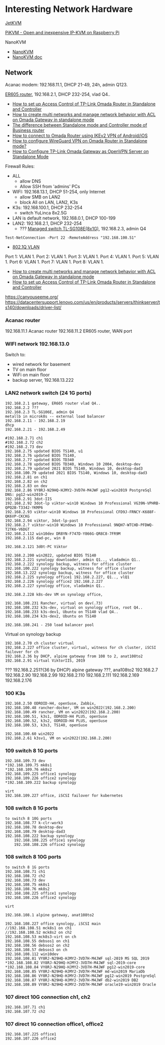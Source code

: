 # Interesting Network Hardware

[JetKVM](https://jetkvm.com/docs/getting-started/quick-start)

[PiKVM - Open and inexpensive IP-KVM on Raspberry Pi](https://pikvm.org/)

NanoKVM

* [NanoKVM](https://github.com/sipeed/NanoKVM)
* [NanoKVM doc](https://wiki.sipeed.com/hardware/en/kvm/NanoKVM/introduction.html)

## Network

Acanac modem: 192.168.11.1, DHCP 21-49, 24h, admin Q123.

[ER605 router](https://www.tp-link.com/ca/search/?q=ER605&t=product&category=support), 192.168.2.1, DHCP 232-254, vlad Q4..

* [How to set up Access Control of TP-Link Omada Router in Standalone and Controller](https://www.tp-link.com/ca/support/faq/4025/)
* [How to create multi networks and manage network behavior with ACL on Omada Gateway in standalone mode](https://www.tp-link.com/ca/support/faq/3061/)
* [The difference between Standalone mode and Controller mode of Business router](https://www.tp-link.com/ca/support/faq/3357/)
* [How to connect to Omada Router using IKEv2 VPN of Android/iOS](https://www.tp-link.com/ca/support/faq/3447/)
* [How to configure WireGuard VPN on Omada Router in Standalone mode?](https://www.tp-link.com/ca/support/faq/3559/)
* [How to Configure TP-Link Omada Gateway as OpenVPN Server on Standalone Mode](https://www.tp-link.com/ca/support/faq/3632/)

Firewall Rules:

* ALL
  * allow DNS
  * Allow SSH from 'admins' PCs
* WIFI: 192.168.13.1, DHCP 51-254, only Internet
  * allow SMB on LAN2
  * block All on LAN, LAN2, K3s
* K3s: 192.168.100.1, DHCP 232-254
  * switch YuLinca 8x2.5G
* LAN is default network, 192.168.0.1, DHCP 100-199
* LAN2: 192.168.2.1, DHCP 232-254
  * ??? [Managed switch TL-SG108E(8x1G)](https://www.tp-link.com/ca/search/?q=TL-SG108E&t=product&category=support), 192.168.2.3, admin Q4




`Test-NetConnection -Port 22 -RemoteAddress "192.168.100.51"`

* [802.1Q VLAN](https://www.tp-link.com/ca/support/faq/788/)

Port 1: VLAN 1.
Port 2: VLAN 1.
Port 3: VLAN 1.
Port 4: VLAN 1.
Port 5: VLAN 1.
Port 6: VLAN 1.
Port 7: VLAN 1.
Port 8: VLAN 1.


* [How to create multi networks and manage network behavior with ACL on Omada Gateway in standalone mode](https://www.tp-link.com/ca/support/faq/3061/)
* [How to set up Access Control of TP-Link Omada Router in Standalone and Controller](https://www.tp-link.com/ca/support/faq/4025/)


https://canyouseeme.org/
https://datacentersupport.lenovo.com/us/en/products/servers/thinkserver/ts140/downloads/driver-list/

### Acanac router

192.168.11.1 Acanac router
192.168.11.2 ER605 router, WAN port

### WIFI network 192.168.13.0

Switch to:

* wired network for basement
* TV on main floor
* WiFi on main floor
* backup server, 192.168.13.222

### LAN2 network switch (24 1G ports)

	192.168.2.1 gateway, ER605 router vlad Q4..
	192.168.2.2 ???
	192.168.2.3 TL-SG106E, admin Q4
	metallb in microk8s -- external load balancer
	192.168.2.11 - 192.168.2.19
	dhcp
	192.168.2.21 - 192.168.2.49

	#192.168.2.71 ch1
	#192.168.2.72 ch2
	#192.168.2.73 dev
	192.168.2.75 updated BIOS TS140, u1
	192.168.2.76 updated BIOS TS140,
	192.168.2.77 updated BIOS TD340
	192.168.2.78 updated BIOS TD340, Windows 10 2004, desktop-dev
	192.168.2.79 updated 2021 BIOS TS140, Windows 10, desktop-dad3
	192.168.100.79 updated 2021 BIOS TS140, Windows 10, desktop-dad3
	192.168.2.81 on ch1
	192.168.2.82 on ch2
	192.168.2.83 on dev
	192.168.2.86 VY8RJ-N29HQ-HJMY2-3VD7H-M4JWF pg12-win2019 PostgreSql DNS: pg12-win2019-2
	192.168.2.91 3dot-IIS
	192.168.2.92 3dot-lp viktor-win10 Windows 10 Professional VG39N-VPHRB-QPQ2B-T3342-YKMP6
	192.168.2.93 viktor-win10 Windows 10 Professional CFD9J-FRNCY-K688F-QK6VP-CKCKG
	192.168.2.94 viktor, 3dot-lp-past
	192.168.2.? viktor-win10 Windows 10 Professional 9NQH7-WTCHD-PFDWQ-T2TK6-V6DGT
	192.168.2.112 win10dev DR8YN-F747D-Y866G-QR8C8-7FR9M
	192.168.2.115 dad-pc, win 8

	192.168.2.121 3d0t-PC Viktor

	192.168.2.200 win2022, updated BIOS TS140
	192.168.2.221 synology downloader, admin Q1.., vladadmin Q1..
	192.168.2.222 synology backup, witness for office cluster
	192.168.100.222 synology backup, witness for office cluster
	192.168.13.222 synology backup, witness for office cluster
	192.168.2.225 synology office1 192.168.2.227, Q1.., vlQ1
	192.168.2.226 synology office2 192.168.2.227
	192.168.2.227 synology office, vladadmin Q1..

	192.168.2.228 k8s-dev VM on synology office, 

	192.168.108.231 Rancher, virtual on dev(.73)
	192.168.108.232 k3s-dev, virtual on synology office, root Q4..
	192.168.108.233 k3s-dev1, Ubuntu on TS140 vlad Q4..
	192.168.108.234 k3s-dev2, Ubuntu on TS140

    192.168.108.241 - 250 load balancer pool

Virtual on synology backup


	192.168.2.70 ch cluster virtual
	192.168.2.227 office cluster, virtual, witness for ch cluster, iSCSI failover for ch
	192.168.2.36 by DHCP, alpine gateway from 108 to 2, anat108to2
   	192.168.2.91 virtual ViktorIIS, 2019



???
	192.168.2.251?(36 by DHCP) alpine gateway ???, ana108to2
	192.168.2.7
	192.168.2.90
	192.168.2.99
	192.168.2.110
	192.168.2.111
	192.168.2.169
	192.168.2.176

### 100 K3s

	192.168.2.50 ODROID-H4, openSuse, Zabbix, 
	192.168.100.48 rancher-docker, VM on win2022(192.168.2.200)
	192.168.100.49 rancher, VM on win2022(192.168.2.200)
	192.168.100.51, k3s1, ODROID-H4 PLUS, openSuse
	192.168.100.52, k3s2, ODROID-H4 PLUS, openSuse
	192.168.100.53, k3s3, TS140, openSuse

	192.168.100.60 win2022
	192.168.2.61 k3sv1, VM on win2022(192.168.2.200)



### 109 switch 8 1G ports
	192.168.109.73 dev
	*192.168.109.75 mk8s1
	*192.168.109.76 mk8s2
	192.168.109.225 office1 synology
	192.168.109.226 office2 synology
	*192.168.109.222 backup synology
	
	virt
	192.168.109.227 office, iSCSI failover for kubernetes

### 108 switch 8 1G ports
	to switch 8 10G ports
	192.168.108.77 k-clr-work3
	192.168.108.78 desktop-dev
	192.168.108.79 desktop-dad3
	192.168.108.222 backup synology
		192.168.108.225 office1 synology
		192.168.108.226 office2 synology
	
### 108 switch 8 10G ports
	to switch 8 1G ports
	192.168.108.71 ch1
	192.168.108.72 ch2	
	192.168.108.73 dev
	192.168.108.75 mk8s1
	192.168.108.76 mk8s2
	192.168.108.225 office1 synology
	192.168.108.226 office2 synology
	
	virt

	192.168.108.1 alpine gateway, anat108to2

	192.168.108.227 office synology, iSCSI main
	//192.168.108.51 mck8s1 on ch1
	//192.168.108.52 mck8s2 on ch2
	192.168.108.53 mck8s3-virt on ch
	192.168.108.55 debsos1 on ch1
	192.168.108.56 debsos2 on ch2
	192.168.108.57 debsos3 on ch
	192.168.108.112 win10dev
	192.168.108.81 VY8RJ-N29HQ-HJMY2-3VD7H-M4JWF sql-2019 MS SQL 2019
	*192.168.108.82 VY8RJ-N29HQ-HJMY2-3VD7H-M4JWF sql-2019-core
	*192.168.108.84 VY8RJ-N29HQ-HJMY2-3VD7H-M4JWF pg12-win2019-core
	192.168.108.85 VY8RJ-N29HQ-HJMY2-3VD7H-M4JWF md-win2019 MariaDb
	192.168.108.86 VY8RJ-N29HQ-HJMY2-3VD7H-M4JWF pg12-win2019 PostgreSql
	192.168.108.87 VY8RJ-N29HQ-HJMY2-3VD7H-M4JWF db2-win2019 DB2
	192.168.108.89 VY8RJ-N29HQ-HJMY2-3VD7H-M4JWF oracle19-win2019 Oracle

### 107 direct 10G connection ch1, ch2
	192.168.107.71 ch1
	192.168.107.72 ch2	

### 107 direct 1G connection office1, office2
	192.168.107.225 office1
	192.168.107.226 office2	
